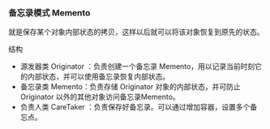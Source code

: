 ### 备忘录模式 Memento
就是保存某个对象内部状态的拷贝，这样以后就可以将该对象恢复到原先的状态。

结构

- 源发器类 Originator ：负责创建一个备忘录 Memento，用以记录当前时刻它的内部状态，并可以使用备忘录恢复内部状态。
- 备忘录类 Memento：负责存储 Originator 对象的内部状态，并可防止Originator 以外的其他对象访问备忘录Memento。
- 负责人类 CareTaker ：负责保存好备忘录。可以通过增加容器，设置多个备忘点。
